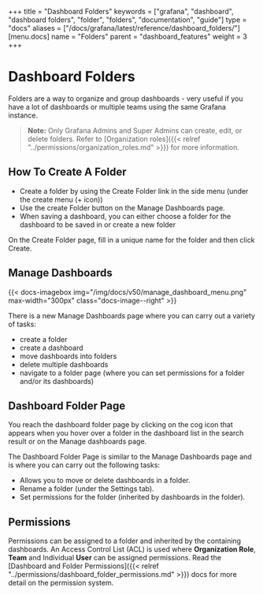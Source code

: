 +++
title = "Dashboard Folders"
keywords = ["grafana", "dashboard", "dashboard folders", "folder", "folders", "documentation", "guide"]
type = "docs"
aliases = ["/docs/grafana/latest/reference/dashboard_folders/"]
[menu.docs]
name = "Folders"
parent = "dashboard_features"
weight = 3
+++

# Dashboard Folders

Folders are a way to organize and group dashboards - very useful if you have a lot of dashboards or multiple teams using the same Grafana instance.

> **Note:** Only Grafana Admins and Super Admins can create, edit, or delete folders. Refer to [Organization roles]({{< relref "../permissions/organization_roles.md" >}}) for more information.

## How To Create A Folder

- Create a folder by using the Create Folder link in the side menu (under the create menu (+ icon))
- Use the create Folder button on the Manage Dashboards page.
- When saving a dashboard, you can either choose a folder for the dashboard to be saved in or create a new folder

On the Create Folder page, fill in a unique name for the folder and then click Create.

## Manage Dashboards

{{< docs-imagebox img="/img/docs/v50/manage_dashboard_menu.png" max-width="300px" class="docs-image--right" >}}

There is a new Manage Dashboards page where you can carry out a variety of tasks:

- create a folder
- create a dashboard
- move dashboards into folders
- delete multiple dashboards
- navigate to a folder page (where you can set permissions for a folder and/or its dashboards)

## Dashboard Folder Page

You reach the dashboard folder page by clicking on the cog icon that appears when you hover
over a folder in the dashboard list in the search result or on the Manage dashboards page.

The Dashboard Folder Page is similar to the Manage Dashboards page and is where you can carry out the following tasks:

- Allows you to move or delete dashboards in a folder.
- Rename a folder (under the Settings tab).
- Set permissions for the folder (inherited by dashboards in the folder).

## Permissions

Permissions can be assigned to a folder and inherited by the containing dashboards. An Access Control List (ACL) is used where
**Organization Role**, **Team** and Individual **User** can be assigned permissions. Read the
 [Dashboard and Folder Permissions]({{< relref "../permissions/dashboard_folder_permissions.md" >}}) docs for more detail
 on the permission system.

